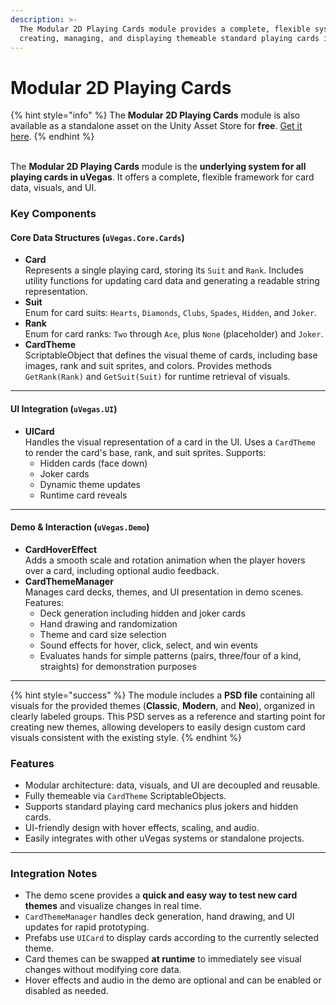 ```yaml
---
description: >-
  The Modular 2D Playing Cards module provides a complete, flexible system for
  creating, managing, and displaying themeable standard playing cards in Unity.
---
```


# Modular 2D Playing Cards

{% hint style="info" %}
The **Modular 2D Playing Cards** module is also available as a standalone asset on the Unity Asset Store for **free**. [Get it here](https://u3d.as/3G7E).
{% endhint %}

\
The **Modular 2D Playing Cards** module is the **underlying system for all playing cards in uVegas**. It offers a complete, flexible framework for card data, visuals, and UI.

### Key Components

#### Core Data Structures (`uVegas.Core.Cards`)

* **Card**\
  Represents a single playing card, storing its `Suit` and `Rank`. Includes utility functions for updating card data and generating a readable string representation.
* **Suit**\
  Enum for card suits: `Hearts`, `Diamonds`, `Clubs`, `Spades`, `Hidden`, and `Joker`.
* **Rank**\
  Enum for card ranks: `Two` through `Ace`, plus `None` (placeholder) and `Joker`.
* **CardTheme**\
  ScriptableObject that defines the visual theme of cards, including base images, rank and suit sprites, and colors. Provides methods `GetRank(Rank)` and `GetSuit(Suit)` for runtime retrieval of visuals.

***

#### UI Integration (`uVegas.UI`)

* **UICard**\
  Handles the visual representation of a card in the UI. Uses a `CardTheme` to render the card's base, rank, and suit sprites. Supports:
  * Hidden cards (face down)
  * Joker cards
  * Dynamic theme updates
  * Runtime card reveals

***

#### Demo & Interaction (`uVegas.Demo`)

* **CardHoverEffect**\
  Adds a smooth scale and rotation animation when the player hovers over a card, including optional audio feedback.
* **CardThemeManager**\
  Manages card decks, themes, and UI presentation in demo scenes. Features:
  * Deck generation including hidden and joker cards
  * Hand drawing and randomization
  * Theme and card size selection
  * Sound effects for hover, click, select, and win events
  * Evaluates hands for simple patterns (pairs, three/four of a kind, straights) for demonstration purposes

***

{% hint style="success" %}
The module includes a **PSD file** containing all visuals for the provided themes (**Classic**, **Modern**, and **Neo**), organized in clearly labeled groups. This PSD serves as a reference and starting point for creating new themes, allowing developers to easily design custom card visuals consistent with the existing style.
{% endhint %}

### Features

* Modular architecture: data, visuals, and UI are decoupled and reusable.
* Fully themeable via `CardTheme` ScriptableObjects.
* Supports standard playing card mechanics plus jokers and hidden cards.
* UI-friendly design with hover effects, scaling, and audio.
* Easily integrates with other uVegas systems or standalone projects.

***

### Integration Notes

* The demo scene provides a **quick and easy way to test new card themes** and visualize changes in real time.
* `CardThemeManager` handles deck generation, hand drawing, and UI updates for rapid prototyping.
* Prefabs use `UICard` to display cards according to the currently selected theme.
* Card themes can be swapped **at runtime** to immediately see visual changes without modifying core data.
* Hover effects and audio in the demo are optional and can be enabled or disabled as needed.

